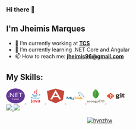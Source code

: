 ### Hi there 👋
## I'm Jheimis Marques

- 🔭 I’m currently working at [**TCS**](https://www.tcs.com/)
- 🌱 I’m currently learning .NET Core and Angular
- 📫 How to reach me: **jheimis96@gmail.com**

## My Skills:
<div>
<a href="https://github.com/jheimis" target="_blank">
<img aling="center" alt=".Net" height="40" width="50" src="https://raw.githubusercontent.com/devicons/devicon/master/icons/dotnetcore/dotnetcore-original.svg"
  style="max-width:100%;"><img>
<img aling="center" alt="Java" height="40" width="50" src="https://raw.githubusercontent.com/devicons/devicon/master/icons/java/java-original-wordmark.svg"
  style="max-width:100%;"><img>
<img aling="center" alt="Angular" height="40" width="50" src="https://raw.githubusercontent.com/devicons/devicon/master/icons/angularjs/angularjs-plain.svg"
  style="max-width:100%;"><img>
<img aling="center" alt="MySql" height="40" width="50" src="https://raw.githubusercontent.com/devicons/devicon/master/icons/mysql/mysql-original-wordmark.svg"
  style="max-width:100%;"><img>
<img aling="center" alt="MongoDB" height="40" width="50" src="https://raw.githubusercontent.com/devicons/devicon/master/icons/mongodb/mongodb-original-wordmark.svg"
  style="max-width:100%;"><img>
<img aling="center" alt="Git" height="40" width="50" src="https://raw.githubusercontent.com/devicons/devicon/master/icons/git/git-original-wordmark.svg"
  style="max-width:100%;"><img>
  </div>

  <div>
  <a href="https://github.com/jheimis" target="_blank">
  <img height="180em" src="https://github-readme-stats.vercel.app/api?username=jheimis&show_icons=true&theme=dark&include_all_commits=true&count_private=true"/>
  <img height="180em" src="https://github-readme-stats.vercel.app/api/top-langs/?username=jheimis&layout=compact&langs_count=16&theme=dark"/>
</div>
  
  
<div>
<p align="center">
<!--  <a href="https://www.linkedin.com/in/jheimis-marques/" target="_blank">
    <img align="center" src="https://cdn.jsdelivr.net/npm/simple-icons@3.0.1/icons/linkedin.svg" alt="ghaynesh" height="20" width="20" />
  </a>-->
  <a href="https://api.whatsapp.com/send?phone=5518996365680" target="_blank">
    <img align="center" src="https://cdns.iconmonstr.com/wp-content/assets/preview/2016/240/iconmonstr-whatsapp-1.png" alt="hynzhw" height="20" width="20" />
  </a>
</p>
  </div>



<!--
**Jheimis/Jheimis** is a ✨ _special_ ✨ repository because its `README.md` (this file) appears on your GitHub profile.

Here are some ideas to get you started:

- 🔭 I’m currently working on ...
- 🌱 I’m currently learning ...
- 👯 I’m looking to collaborate on ...
- 🤔 I’m looking for help with ...
- 💬 Ask me about ...
- 📫 How to reach me: ...
- 😄 Pronouns: ...
- ⚡ Fun fact: ...
-->
